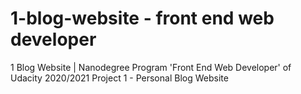 # 1-blog-website - front end web developer
1 Blog Website | Nanodegree Program 'Front End Web Developer' of Udacity 2020/2021
Project 1 - Personal Blog Website
